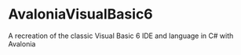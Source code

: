 # AvaloniaVisualBasic6
A recreation of the classic Visual Basic 6 IDE and language in C# with Avalonia
